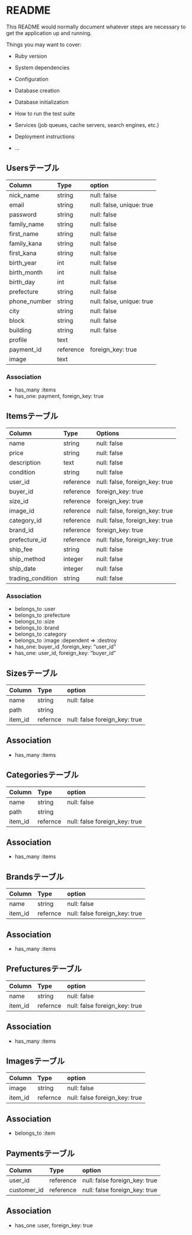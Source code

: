 # README

This README would normally document whatever steps are necessary to get the
application up and running.

Things you may want to cover:

* Ruby version

* System dependencies

* Configuration

* Database creation

* Database initialization

* How to run the test suite

* Services (job queues, cache servers, search engines, etc.)

* Deployment instructions

* ...


## Usersテーブル
| Column         | Type        | option                       |
|:---------------|:------------|:-----------------------------|
| nick_name      | string      | null: false                  |
| email          | string      | null: false, unique: true    |
| password       | string      | null: false                  |
| family_name    | string      | null: false                  |
| first_name     | string      | null: false                  |
| family_kana    | string      | null: false                  |
| first_kana     | string      | null: false                  |
| birth_year     | int         | null: false                  |
| birth_month    | int         | null: false                  |
| birth_day      | int         | null: false                  |
| prefecture     | string      | null: false                  |
| phone_number   | string      | null: false, unique: true    |
| city           | string      | null: false                  |
| block          | string      | null: false                  |
| building       | string      | null: false                  |
| profile        | text        |                              |
| payment_id     | reference   | foreign_key: true            |
| image          | text        |                              |

### Association
- has_many :items
- has_one: payment, foreign_key: true



## Itemsテーブル
| Column           | Type      | Options                        |
|:-----------------|:----------|:-------------------------------|
| name             | string    | null: false                    |
| price            | string    | null: false                    |
| description      | text      | null: false                    |
| condition        | string    | null: false                    |
| user_id          | reference | null: false, foreign_key: true |
| buyer_id         | reference | foreign_key: true              |
| size_id          | reference | foreign_key: true              |
| image_id         | reference | null: false, foreign_key: true |
| category_id      | reference | null: false, foreign_key: true |
| brand_id         | reference | foreign_key: true              |
| prefecture_id    | reference | null: false, foreign_key: true |
| ship_fee         | string    | null: false                    |
| ship_method      | integer   | null: false                    |
| ship_date        | integer   | null: false                    |
| trading_condition| string    | null: false                    |

### Association
- belongs_to :user
- belongs_to :prefecture
- belongs_to :size
- belongs_to :brand
- belongs_to :category
- belongs_to :image :dependent => :destroy
- has_one: buyer_id ,foreign_key: “user_id”
- has_one: user_id, foreign_key: “buyer_id”


## Sizesテーブル
| Column         | Type        | option                        |
|:---------------|:------------|:------------------------------|
| name           | string      | null: false                   |
| path           | string      |                               |
| item_id        | refernce    | null: false foreign_key: true |

## Association
- has_many :items


## Categoriesテーブル
| Column         | Type        | option                        |
|:---------------|:------------|:------------------------------|
| name           | string      | null: false                   |
| path           | string      |                               |
| item_id        | refernce    | null: false foreign_key: true |

## Association
- has_many :items


## Brandsテーブル
| Column         | Type        | option                        |
|:---------------|:------------|:------------------------------|
| name           | string      | null: false                   |
| item_id        | refernce    | null: false foreign_key: true |

## Association
- has_many :items


## Prefucturesテーブル
| Column         | Type        | option                        |
|:---------------|:------------|:------------------------------|
| name           | string      | null: false                   |
| item_id        | refernce    | null: false foreign_key: true |

## Association
- has_many :items


## Imagesテーブル
| Column         | Type        | option                        |
|:---------------|:------------|:------------------------------|
| image          | string      | null: false                   |
| item_id        | refernce    | null: false foreign_key: true |

## Association
- belongs_to :item


## Paymentsテーブル
| Column         | Type        | option                        |
|:---------------|:------------|:------------------------------|
| user_id        | reference   | null: false foreign_key: true |
| customer_id    | reference   | null: false foreign_key: true |

## Association
- has_one :user, foreign_key: true
